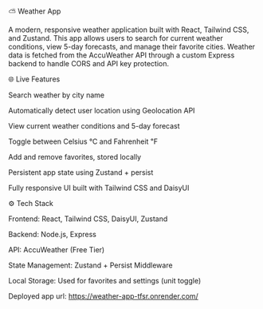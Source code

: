 ⛅️ Weather App

A modern, responsive weather application built with React, Tailwind CSS, and Zustand. This app allows users to search for current weather conditions, view 5-day forecasts, and manage their favorite cities. Weather data is fetched from the AccuWeather API through a custom Express backend to handle CORS and API key protection.

🌐 Live Features

Search weather by city name

Automatically detect user location using Geolocation API

View current weather conditions and 5-day forecast

Toggle between Celsius ℃ and Fahrenheit ℉

Add and remove favorites, stored locally

Persistent app state using Zustand + persist

Fully responsive UI built with Tailwind CSS and DaisyUI

⚙️ Tech Stack

Frontend: React, Tailwind CSS, DaisyUI, Zustand

Backend: Node.js, Express

API: AccuWeather (Free Tier)

State Management: Zustand + Persist Middleware

Local Storage: Used for favorites and settings (unit toggle)

Deployed app url: https://weather-app-tfsr.onrender.com/ 

